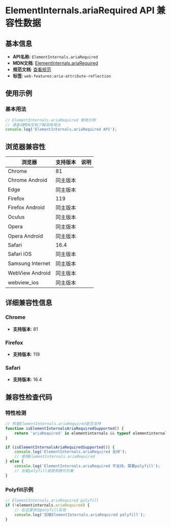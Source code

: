 # ElementInternals.ariaRequired API 兼容性数据

## 基本信息

- **API名称**: `ElementInternals.ariaRequired`
- **MDN文档**: [ElementInternals.ariaRequired](https://developer.mozilla.org/docs/Web/API/ElementInternals/ariaRequired)
- **规范文档**: [查看规范](https://w3c.github.io/aria/#dom-ariamixin-ariarequired)
- **标签**: `web-features:aria-attribute-reflection`

## 使用示例

### 基本用法

```javascript
// ElementInternals.ariaRequired 使用示例
// 请查阅MDN文档了解具体用法
console.log('ElementInternals.ariaRequired API');
```

## 浏览器兼容性

| 浏览器 | 支持版本 | 说明 |
|--------|----------|------|
| Chrome | 81 |  |
| Chrome Android | 同主版本 |  |
| Edge | 同主版本 |  |
| Firefox | 119 |  |
| Firefox Android | 同主版本 |  |
| Oculus | 同主版本 |  |
| Opera | 同主版本 |  |
| Opera Android | 同主版本 |  |
| Safari | 16.4 |  |
| Safari iOS | 同主版本 |  |
| Samsung Internet | 同主版本 |  |
| WebView Android | 同主版本 |  |
| webview_ios | 同主版本 |  |

## 详细兼容性信息

### Chrome

- **支持版本**: 81

### Firefox

- **支持版本**: 119

### Safari

- **支持版本**: 16.4

## 兼容性检查代码

### 特性检测

```javascript
// 检查ElementInternals.ariaRequired是否支持
function isElementInternalsAriaRequiredSupported() {
    return 'ariaRequired' in elementinternals && typeof elementinternals.ariaRequired === 'function';
}

if (isElementInternalsAriaRequiredSupported()) {
    console.log('ElementInternals.ariaRequired 支持');
    // 使用ElementInternals.ariaRequired
} else {
    console.log('ElementInternals.ariaRequired 不支持，需要polyfill');
    // 加载polyfill或使用替代方案
}
```

### Polyfill示例

```javascript
// ElementInternals.ariaRequired polyfill
if (!elementinternals.ariaRequired) {
    // 在这里添加polyfill实现
    console.log('加载ElementInternals.ariaRequired polyfill');
}
```

